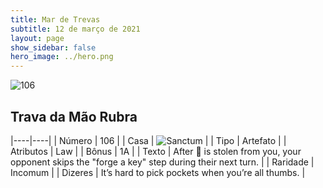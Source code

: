 ```yaml
---
title: Mar de Trevas
subtitle: 12 de março de 2021
layout: page
show_sidebar: false
hero_image: ../hero.png
---
```


![106](https://cdn.keyforgegame.com/media/card_front/pt/496_106_3CPPR47CC8M_pt.png)

## Trava da Mão Rubra

|----|----|
| Número | 106 |
| Casa | ![Sanctum](https://archonarcana.com/images/thumb/c/c7/Sanctum.png/22px-Sanctum.png "Santuário") |
| Tipo | Artefato |
| Atributos | Law |
| Bônus | 1A |
| Texto | After  is stolen from you, your opponent skips the "forge a key" step during their next turn. |
| Raridade | Incomum |
| Dizeres | It’s hard to pick pockets when you’re all thumbs. |
